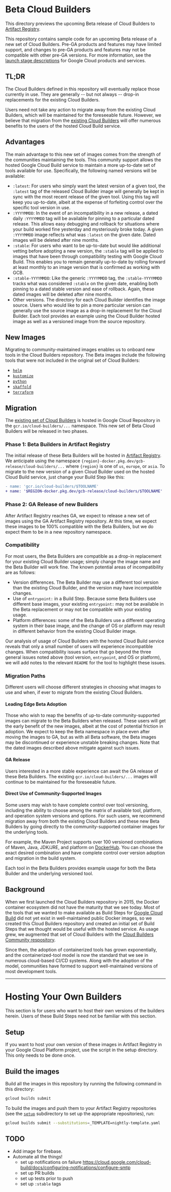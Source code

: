 # Beta Cloud Builders

This directory previews the upcoming Beta release of Cloud Builders to [Artifact
Registry](https://cloud.google.com/artifact-registry).

This repository contains sample code for an upcoming Beta release of a new set
of Cloud Builders. Pre-GA products and features may have limited support, and
changes to pre-GA products and features may not be compatible with other pre-GA
versions. For more information, see the [launch stage
descriptions](https://cloud.google.com/products?hl=en#product-launch-stages) for
Google Cloud products and services.

## TL;DR

The Cloud Builders defined in this repository will eventually replace those
currently in use. They are generally -- but not always -- drop-in replacements
for the existing Cloud Builders.

Users need not take any action to migrate away from the existing Cloud Builders,
which will be maintained for the foreseeable future. However, we believe that
migration from the [existing Cloud Builders](..) will offer numerous benefits to
the users of the hosted Cloud Build service.

## Advantages

The main advantage to this new set of images comes from the strength of the
communities maintaining the tools. This community support allows the hosted
Google Cloud Build service to maintain a more up-to-date set of tools available
for use. Specifically, the following named versions will be available:

- `:latest`: For users who simply want the latest version of a given tool, the
  `:latest` tag of the released Cloud Builder image will generally be kept in
  sync with the most recent release of the given tool. Using this tag will keep
  you up-to-date, albeit at the expense of forfeiting control over the specific
  tool version in use.
- `:YYYYMMDD`: In the event of an incompatibility in a new release, a dated
  daily `:YYYYMMDD` tag will be available for pinning to a particular dated
  release. This allows easy debugging and rollback for situations where your
  build worked fine yesterday and mysteriously broke today. A given `:YYYYMMDD`
  image reflects what was `:latest` on the given date. Dated images will be
  deleted after nine months.
- `:stable`: For users who want to be up-to-date but would like additional
  vetting before adopting a new version, the `:stable` tag will be applied to
  images that have been through compatibility testing with Google Cloud Build.
  This enables you to remain generally up-to-date by rolling forward at least
  monthly to an image version that is confirmed as working with GCB.
- `:stable-YYYYMMDD`: Like the generic `:YYYYMMDD` tag, the `:stable-YYYYMMDD`
  tracks what was considered `:stable` on the given date, enabling both pinning
  to a dated stable version and ease of rollback. Again, these dated images will
  be deleted after nine months.
- Other versions. The directory for each Cloud Builder identifies the image
  source. Users who would like to pin a more particular version can generally
  use the source image as a drop-in replacement for the Cloud Builder. Each tool
  provides an example using the Cloud Builder hosted image as well as a
  versioned image from the source repository.

## New Images

Migrating to community-maintained images enables us to onboard new tools in the
Cloud Builders repository. The Beta images include the following tools that were
not included in the original set of Cloud Builders:

- [`helm`](helm)
- [`kustomize`](kustomize)
- [`python`](python)
- [`skaffold`](skaffold)
- [`terraform`](terraform)

## Migration

The [existing set of Cloud Builders](..) is hosted in Google Cloud Repository in
the `gcr.io/cloud-builders/...` namespace. This new set of Beta Cloud Builders
will be released in two phases.

### Phase 1: Beta Builders in Artifact Registry

The initial release of these Beta Builders will be hosted in [Artifact
Registry](https://cloud.google.com/artifact-registry). We anticipate using the
namespace `{region}-docker.pkg.dev/gcb-release/cloud-builders/...` where
`{region}` is one of `us`, `europe`, or `asia`. To migrate to the new version of
a given Cloud Builder used on the hosted Cloud Build service, just change your
Build Step like this:

```diff
- name: 'gcr.io/cloud-builders/$TOOLNAME'
+ name: '$REGION-docker.pkg.dev/gcb-release/cloud-builders/$TOOLNAME'
```

### Phase 2: GA Release of new Builders

After Artifact Registry reaches GA, we expect to release a new set of images
using the GA Artifact Registry repository. At this time, we expect these images
to be 100% compatible with the Beta Builders, but we do expect them to be in a
new repository namespace.

### Compatibility

For most users, the Beta Builders are compatible as a drop-in replacement for
your existing Cloud Builder usage; simply change the image name and the Beta
Builder will work fine. The known potential areas of incompatibility are as
follows:

- Version differences. The Beta Builder may use a different tool version than
  the existing Cloud Builder, and the version may have incompatible changes.
- Use of `entrypoint:` in a Build Step. Because some Beta Builders use different
  base images, your existing `entrypoint:` may not be available in the Beta
  replacement or may not be compatible with your existing usage.
- Platform differences: some of the Beta Builders use a different operating
  system in their base image, and the change of OS or platform may result in
  different behavior from the existing Cloud Builder image.

Our analysis of usage of Cloud Builders with the hosted Cloud Build service
reveals that only a small number of users will experience incompatible changes.
When compatibility issues surface that go beyond the three general issues noted
above (tool version, `entrypoint`, and OS or platform), we will add notes to the
relevant `README` for the tool to highlight these issues.

### Migration Paths

Different users will choose different strategies in choosing what images to use
and when, if ever to migrate from the existing Cloud Builders.

#### Leading Edge Beta Adoption

Those who wish to reap the benefits of up-to-date community-supported images can
migrate to the Beta Builders when released. These users will get the early
benefit of the new images, albeit at the cost of potential friction in adoption.
We expect to keep the Beta namespace in place even after moving the images to
GA, but as with all Beta software, the Beta images may be discontinued or
experience unstable breaking changes. Note that the dated images described above
mitigate against such issues.

#### GA Release

Users interested in a more stable experience can await the GA release of these
Beta Builders. The existing `gcr.io/cloud-builders/...` images will continue to
be maintained for the foreseeable future.

#### Direct Use of Community-Supported Images

Some users may wish to have complete control over tool versioning, including the
ability to choose among the matrix of available tool, platform, and operation
system versions and options. For such users, we recommend migration away from
both the existing Cloud Builders and these new Beta Builders by going directly
to the community-supported container images for the underlying tools.

For example, the Maven Project supports over 100 versioned combinations of
Maven, Java, JDK/JRE, and platform on
[DockerHub](https://hub.docker.com/_/maven). You can choose the exact desired
combination and have complete control over version adoption and migration in the
build system.

Each tool in the Beta Builders provides example usage for both the Beta Builder
and the underlying versioned tool.

## Background

When we first launched the Cloud Builders repository in 2015, the Docker
container ecosystem did not have the maturity that we see today. Most of the
tools that we wanted to make available as Build Steps for [Google Cloud
Build](https://cloud.google.com/cloud-build/docs/) did not yet exist in
well-maintained public Docker images, so we created this Cloud Builders
repository and created an initial set of Build Steps that we thought would be
useful with the hosted service. As usage grew, we augmented that set of Cloud
Builders with the [Cloud Builders Community
respository](https://github.com/GoogleCloudPlatform/cloud-builders-community).

Since then, the adoption of containerized tools has grown exponentially, and the
containerized-tool model is now the standard that we see in numerous cloud-based
CI/CD systems. Along with the adoption of the model, communities have formed to
support well-maintained versions of most development tools.

------
# Hosting Your Own Builders

This section is for users who want to host their own versions of the builders
herein. Users of these Build Steps need not be familiar with this section.

## Setup

If you want to host your own version of these images in Artifact Registry in
your Google Cloud Platform project, use the script in the setup directory. This
only needs to be done once.

## Build the images

Build all the images in this repository by running the following command in this
directory:
```bash
gcloud builds submit
```

To build the images and push them to your Artifact Registry repositories (see
the [`setup`](setup) subdirectory to set up the appropriate repositories), run:
```bash
gcloud builds submit --substitutions=_TEMPLATE=nightly-template.yaml
```

## TODO

- Add image for firebase.
- Automate all the things!
    - set up notifications on failure
      https://cloud.google.com/cloud-build/docs/configuring-notifications/configure-smtp
    - set up PR builds
    - set up tests prior to push
    - set up `:stable` tags
